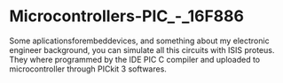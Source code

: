 # Microcontrollers-PIC_-_16F886
Some aplicationsforembeddevices, and something about my electronic engineer background, you can simulate all this circuits with ISIS proteus. They where programmed by the IDE PIC C compiler and uploaded to microcontroller through PICkit 3 softwares.
